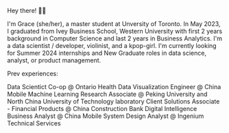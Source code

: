Hey there! 👋✨


I'm Grace (she/her), a master student at Unversity of Toronto. In May 2023, I graduated from Ivey Business School, Western University with first 2 years background in Computer Science and last 2 years in Business Analytics.
I'm a data scientist / developer, violinist, and a kpop-girl. I'm currently looking for Summer 2024 internships and New Graduate roles in data science, analyst, or product management.

Prev experiences:

Data Scientict Co-op @ Ontario Health
Data Visualization Engineer @ China Mobile
Machine Learning Research Associate @ Peking University and North China University of Technology laboratory
Client Solutions Associate - Financial Products @ China Construction Bank
Digital Intelligence Business Analyst @ China Mobile
System Design Analyst @ Ingenium Technical Services


